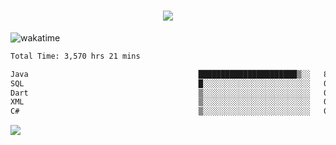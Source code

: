 <h1 align="center">
  <img src="https://readme-typing-svg.herokuapp.com/?font=Righteous&size=35&center=true&vCenter=true&width=500&height=70&duration=4000&lines=Hi!+%F0%9F%91%8B+I%27m+Ali%20Osman!;" />
</h1>


![wakatime](https://wakatime.com/share/@aliosmanoktar/3a8ffe71-6da4-4964-913b-2f09afbe53bf.svg?cache=none)
<!--START_SECTION:waka-->

```txt
Total Time: 3,570 hrs 21 mins

Java                                      ██████████████████████▒░░   89.02 %
SQL                                       █░░░░░░░░░░░░░░░░░░░░░░░░   03.99 %
Dart                                      ▒░░░░░░░░░░░░░░░░░░░░░░░░   01.95 %
XML                                       ▒░░░░░░░░░░░░░░░░░░░░░░░░   01.10 %
C#                                        ▒░░░░░░░░░░░░░░░░░░░░░░░░   00.71 %
```

<!--END_SECTION:waka-->

<img src="https://profile-counter.glitch.me/aliosmanoktar/count.svg" />

